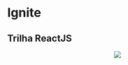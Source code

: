 # Ignite
## Trilha **ReactJS**

<div align="center">
  <img heigth="180 em" src="https://user-images.githubusercontent.com/74268252/132985277-82a12dda-f835-4bfb-8bc1-2c48f311df8f.png"/>
</div>
